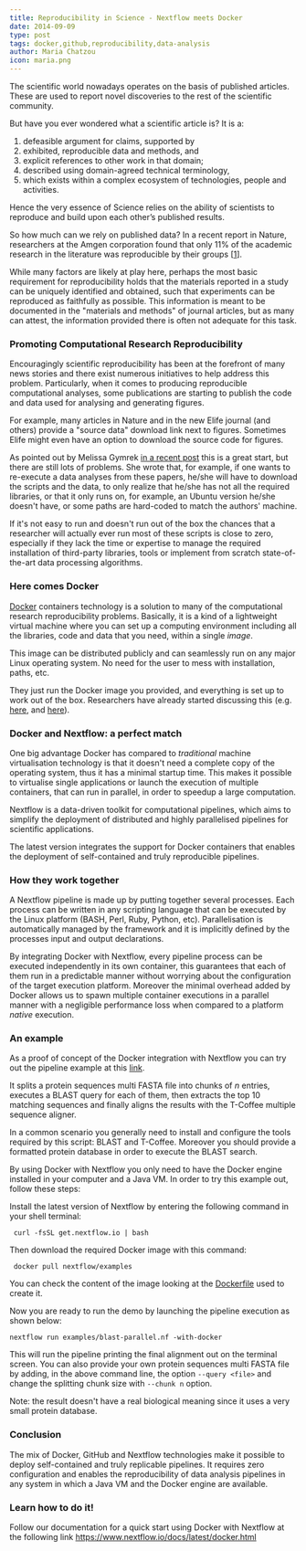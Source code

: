 ```yaml
---
title: Reproducibility in Science - Nextflow meets Docker
date: 2014-09-09
type: post
tags: docker,github,reproducibility,data-analysis
author: Maria Chatzou
icon: maria.png
---
```

The scientific world nowadays operates on the basis of published articles.
These are used to report novel discoveries to the rest of the scientific community.

But have you ever wondered what a scientific article is? It is a:

1. defeasible argument for claims, supported by
2. exhibited, reproducible data and methods, and
3. explicit references to other work in that domain;
4. described using domain-agreed technical terminology,
5. which exists within a complex ecosystem of technologies, people and activities.

Hence the very essence of Science relies on the ability of scientists to reproduce and
build upon each other’s published results.

So how much can we rely on published data? In a recent report in Nature, researchers at the
Amgen corporation found that only 11% of the academic research in the literature was
reproducible by their groups [[1](http://www.nature.com/nature/journal/v483/n7391/full/483531a.html)].

While many factors are likely at play here, perhaps the most basic requirement for
reproducibility holds that the materials reported in a study can be uniquely identified
and obtained, such that experiments can be reproduced as faithfully as possible.
This information is meant to be documented in the "materials and methods" of journal articles,
but as many can attest, the information provided there is often not adequate for this task.

### Promoting Computational Research Reproducibility

Encouragingly scientific reproducibility has been at the forefront of many news stories
and there exist numerous initiatives to help address this problem. Particularly, when it
comes to producing reproducible computational analyses, some publications are starting
to publish the code and data used for analysing and generating figures.

For example, many articles in Nature and in the new Elife journal (and others) provide a
"source data" download link next to figures. Sometimes Elife might even have an option
to download the source code for figures.

As pointed out by Melissa Gymrek [in a recent post](http://melissagymrek.com/science/2014/08/29/docker-reproducible-research.html)
this is a great start, but there are still lots of problems. She wrote that, for example, if one wants
to re-execute a data analyses from these papers, he/she will have to download the
scripts and the data, to only realize that he/she has not all the required libraries,
or that it only runs on, for example, an Ubuntu version he/she doesn't have, or some
paths are hard-coded to match the authors' machine.

If it's not easy to run and doesn't run out of the box the chances that a researcher
will actually ever run most of these scripts is close to zero, especially if they lack
the time or expertise to manage the required installation of third-party libraries,
tools or implement from scratch state-of-the-art data processing algorithms.

### Here comes Docker

[Docker](http://www.docker.com) containers technology is a solution to many of the computational
research reproducibility problems.  Basically, it is a kind of a lightweight virtual machine
where you can set up a computing environment including all the libraries, code and data that you need,
within a single *image*.

This image can be distributed publicly and can seamlessly run on any major Linux operating system.
No need for the user to mess with installation, paths, etc.

They just run the Docker image you provided, and everything is set up to work out of the box.
Researchers have already started discussing this (e.g. [here](http://www.bioinformaticszen.com/post/reproducible-assembler-benchmarks/),
and [here](https://bcbio.wordpress.com/2014/03/06/improving-reproducibility-and-installation-of-genomic-analysis-pipelines-with-docker/)).

### Docker and Nextflow: a perfect match

One big advantage Docker has compared to *traditional* machine virtualisation technology
is that it doesn't need a complete copy of the operating system, thus it has a minimal
startup time. This makes it possible to virtualise single applications or launch the execution
of multiple containers, that can run in parallel, in order to speedup a large computation.

Nextflow is a data-driven toolkit for computational pipelines, which aims to simplify the deployment of
distributed and highly parallelised pipelines for scientific applications.

The latest version integrates the support for Docker containers that enables the deployment
of self-contained and truly reproducible pipelines.

### How they work together

A Nextflow pipeline is made up by putting together several processes. Each process
can be written in any scripting language that can be executed by the Linux platform
(BASH, Perl, Ruby, Python, etc). Parallelisation is automatically managed
by the framework and it is implicitly defined by the processes input and
output declarations.

By integrating Docker with Nextflow, every pipeline process can be executed independently
in its own container, this guarantees that each of them run in a predictable
manner without worrying about the configuration of the target execution platform. Moreover the
minimal overhead added by Docker allows us to spawn multiple container executions in a parallel
manner with a negligible performance loss when compared to a platform *native* execution.


### An example

As a proof of concept of the Docker integration with Nextflow you can try out the
pipeline example at this [link](https://github.com/nextflow-io/examples/blob/master/blast-parallel.nf).

It splits a protein sequences multi FASTA file into chunks of *n* entries, executes a BLAST query
for each of them, then extracts the top 10 matching sequences and
finally aligns the results with the T-Coffee multiple sequence aligner.

In a common scenario you generally need to install and configure the tools required by this
script: BLAST and T-Coffee. Moreover you should provide a formatted protein database in order
to execute the BLAST search.

By using  Docker with Nextflow you only need to have the Docker engine installed in your
computer and a Java VM. In order to try this example out, follow these steps:

Install the latest version of Nextflow by entering the following command in your shell terminal:

     curl -fsSL get.nextflow.io | bash

Then download the required Docker image with this command:

     docker pull nextflow/examples

You can check the content of the image looking at the [Dockerfile](https://github.com/nextflow-io/examples/blob/master/Dockerfile)
used to create it.

Now you are ready to run the demo by launching the pipeline execution as shown below:

    nextflow run examples/blast-parallel.nf -with-docker


This will run the pipeline printing the final alignment out on the terminal screen.
You can also provide your own protein sequences multi FASTA file by adding, in the above command line,
the option ``--query <file>`` and change the splitting chunk size with ``--chunk n`` option.

Note: the result doesn't have a real biological meaning since it uses a very small protein database.


### Conclusion

The mix of Docker, GitHub and Nextflow technologies make it possible to deploy
self-contained and truly replicable pipelines. It requires zero configuration and
enables the reproducibility of data analysis pipelines in any system in which a Java VM and
the Docker engine are available.


### Learn how to do it!

Follow our documentation for a quick start using Docker with Nextflow at
the following link https://www.nextflow.io/docs/latest/docker.html





